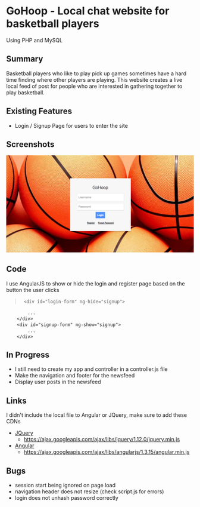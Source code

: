 # GoHoop - Local chat website for basketball players
Using PHP and MySQL

## Summary
Basketball players who like to play pick up games sometimes have a hard time finding where other players are playing.  This website creates a live local feed of post for people who are interested in gathering together to play basketball.  

## Existing Features
 - Login / Signup Page for users to enter the site

## Screenshots
![](https://github.com/wkwyatt/GoHoop/blob/gh-readme/screenshots/login.png)

 ## Code
 I use AngularJS to show or hide the login and register page based on the button the user clicks
 >      <div id="login-form" ng-hide="signup">
			...
		</div>
		<div id="signup-form" ng-show="signup">
			...
		</div>

## In Progress
* I still need to create my app and controller in a controller.js file 
* Make the navigation and footer for the newsfeed
* Display user posts in the newsfeed

## Links
I didn't include the local file to Angular or JQuery, make sure to add these CDNs
* [JQuery](https://developers.google.com/speed/libraries/)
	* https://ajax.googleapis.com/ajax/libs/jquery/1.12.0/jquery.min.js
* [Angular](https://developers.google.com/speed/libraries/)
	* https://ajax.googleapis.com/ajax/libs/angularjs/1.3.15/angular.min.js

## Bugs 
* session start being ignored on page load
* navigation header does not resize (check script.js for errors)
* login does not unhash password correctly

[login-pic]:(https://github.com/wkwyatt/GoHoop/blob/gh-readme/screenshots/login.png)
